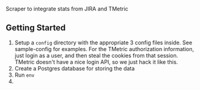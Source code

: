 Scraper to integrate stats from JIRA and TMetric

## Getting Started
1. Setup a `config` directory with the appropriate 3 config files inside. See sample-config for examples.
	For the TMetric authorization information, just login as a user, and then steal the cookies from that session. TMetric
	doesn't have a nice login API, so we just hack it like this.
2. Create a Postgres database for storing the data
3. Run `env`
4. 